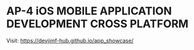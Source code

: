 # AP-4 iOS MOBILE APPLICATION DEVELOPMENT CROSS PLATFORM

Visit: https://devjimf-hub.github.io/app_showcase/